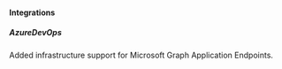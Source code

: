 
#### Integrations

##### AzureDevOps

Added infrastructure support for Microsoft Graph Application Endpoints.
